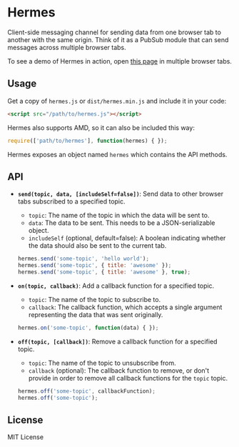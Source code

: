 # Hermes

Client-side messaging channel for sending data from one browser tab to another with the same origin. Think of it as a PubSub module that can send messages across multiple browser tabs.

To see a demo of Hermes in action, open [this page](https://hermes.arnelle.me/) in multiple browser tabs.


## Usage

Get a copy of `hermes.js` or `dist/hermes.min.js` and include it in your code:

```html
<script src="/path/to/hermes.js"></script>
```

Hermes also supports AMD, so it can also be included this way:

```js
require(['path/to/hermes'], function(hermes) { });
```

Hermes exposes an object named `hermes` which contains the API methods.


## API

- **`send(topic, data, [includeSelf=false])`**: Send data to other browser tabs subscribed to a specified topic.
  - `topic`: The name of the topic in which the data will be sent to.
  - `data`: The data to be sent. This needs to be a JSON-serializable object.
  - `includeSelf` (optional, default=false): A boolean indicating whether the data should also be sent to the current tab.

  ```js
  hermes.send('some-topic', 'hello world');
  hermes.send('some-topic', { title: 'awesome' });
  hermes.send('some-topic', { title: 'awesome' }, true);
  ```

- **`on(topic, callback)`**: Add a callback function for a specified topic.
  - `topic`: The name of the topic to subscribe to.
  - `callback`: The callback function, which accepts a single argument representing the data that was sent originally.

  ```js
  hermes.on('some-topic', function(data) { });
  ```

- **`off(topic, [callback])`**: Remove a callback function for a specified topic.
  - `topic`: The name of the topic to unsubscribe from.
  - `callback` (optional): The callback function to remove, or don't provide in order to remove all callback functions for the `topic` topic.

  ```js
  hermes.off('some-topic', callbackFunction);
  hermes.off('some-topic');
  ```


## License

MIT License
